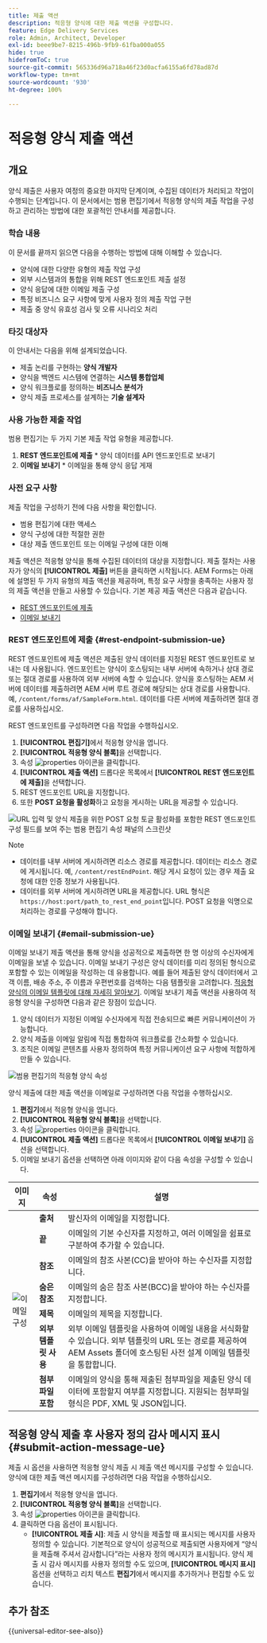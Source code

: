 ```yaml
---
title: 제출 액션
description: 적응형 양식에 대한 제출 액션을 구성합니다.
feature: Edge Delivery Services
role: Admin, Architect, Developer
exl-id: beee9be7-8215-496b-9fb9-61fba000a055
hide: true
hidefromToC: true
source-git-commit: 565336d96a718a46f23d0acfa6155a6fd78ad87d
workflow-type: tm+mt
source-wordcount: '930'
ht-degree: 100%

---
```


# 적응형 양식 제출 액션

## 개요

양식 제출은 사용자 여정의 중요한 마지막 단계이며, 수집된 데이터가 처리되고 작업이 수행되는 단계입니다. 이 문서에서는 범용 편집기에서 적응형 양식의 제출 작업을 구성하고 관리하는 방법에 대한 포괄적인 안내서를 제공합니다.

### 학습 내용

이 문서를 끝까지 읽으면 다음을 수행하는 방법에 대해 이해할 수 있습니다.

* 양식에 대한 다양한 유형의 제출 작업 구성
* 외부 시스템과의 통합을 위해 REST 엔드포인트 제출 설정
* 양식 응답에 대한 이메일 제출 구성
* 특정 비즈니스 요구 사항에 맞게 사용자 정의 제출 작업 구현
* 제출 중 양식 유효성 검사 및 오류 시나리오 처리

### 타깃 대상자

이 안내서는 다음을 위해 설계되었습니다.

* 제출 논리를 구현하는 **양식 개발자**
* 양식을 백엔드 시스템에 연결하는 **시스템 통합업체**
* 양식 워크플로를 정의하는 **비즈니스 분석가**
* 양식 제출 프로세스를 설계하는 **기술 설계자**

### 사용 가능한 제출 작업

범용 편집기는 두 가지 기본 제출 작업 유형을 제공합니다.

1. **REST 엔드포인트에 제출** * 양식 데이터를 API 엔드포인트로 보내기
2. **이메일 보내기** * 이메일을 통해 양식 응답 게재

### 사전 요구 사항

제출 작업을 구성하기 전에 다음 사항을 확인합니다.

* 범용 편집기에 대한 액세스
* 양식 구성에 대한 적절한 권한
* 대상 제출 엔드포인트 또는 이메일 구성에 대한 이해

제출 액션은 적응형 양식을 통해 수집된 데이터의 대상을 지정합니다. 제출 절차는 사용자가 양식의 **[!UICONTROL 제출]** 버튼을 클릭하면 시작됩니다. AEM Forms는 아래에 설명된 두 가지 유형의 제출 액션을 제공하며, 특정 요구 사항을 충족하는 사용자 정의 제출 액션을 만들고 사용할 수 있습니다. 기본 제공 제출 액션은 다음과 같습니다.

<!--To define a Submit Action for an Adaptive Form, you use the Properties dialog of the **Adaptive Form block** in the **Editor**-->

* [REST 엔드포인트에 제출](#rest-endpoint-submission-ue)
* [이메일 보내기](#email-submission-ue)


### REST 엔드포인트에 제출 {#rest-endpoint-submission-ue}

REST 엔드포인트에 제출 액션은 제출된 양식 데이터를 지정된 REST 엔드포인트로 보내는 데 사용됩니다. 엔드포인트는 양식이 호스팅되는 내부 서버에 속하거나 상대 경로 또는 절대 경로를 사용하여 외부 서버에 속할 수 있습니다. 양식을 호스팅하는 AEM 서버에 데이터를 제출하려면 AEM 서버 루트 경로에 해당되는 상대 경로를 사용합니다. 예, `/content/forms/af/SampleForm.html`. 데이터를 다른 서버에 제출하려면 절대 경로를 사용하십시오.

<!--Configuring the Submit Action to REST Endpoint for Adaptive Forms offers several benefits such as:  
* It facilitates seamless integration of form data with external systems and services via RESTful APIs.  
* Offers flexibility in managing data submissions from Adaptive Forms, accommodating dynamic and complex data structures.  
* Allows dynamic mapping of form fields to parameters within the REST endpoint URL, enabling adaptable and customizable data submissions.
-->



REST 엔드포인트를 구성하려면 다음 작업을 수행하십시오.

1. **[!UICONTROL 편집기]**&#x200B;에서 적응형 양식을 엽니다.
1. **[!UICONTROL 적응형 양식 블록]**&#x200B;을 선택합니다.
1. 속성 ![properties](/help/forms/assets/Smock_Properties_18_N.svg) 아이콘을 클릭합니다.
1. **[!UICONTROL 제출 액션]** 드롭다운 목록에서 **[!UICONTROL REST 엔드포인트에 제출]**&#x200B;을 선택합니다.
1. REST 엔드포인트 URL을 지정합니다.
1. 또한 **POST 요청을 활성화**&#x200B;하고 요청을 게시하는 URL을 제공할 수 있습니다.

![URL 입력 및 양식 제출을 위한 POST 요청 토글 활성화를 포함한 REST 엔드포인트 구성 필드를 보여 주는 범용 편집기 속성 패널의 스크린샷](/help/forms/assets/enable-post-request-ue.png)

>[!NOTE]
>
> * 데이터를 내부 서버에 게시하려면 리소스 경로를 제공합니다. 데이터는 리소스 경로에 게시됩니다. 예, `/content/restEndPoint`. 해당 게시 요청이 있는 경우 제출 요청에 대한 인증 정보가 사용됩니다.
> * 데이터를 외부 서버에 게시하려면 URL을 제공합니다. URL 형식은 `https://host:port/path_to_rest_end_point`입니다. POST 요청을 익명으로 처리하는 경로를 구성해야 합니다.

### 이메일 보내기 {#email-submission-ue}

이메일 보내기 제출 액션을 통해 양식을 성공적으로 제출하면 한 명 이상의 수신자에게 이메일을 보낼 수 있습니다. 이메일 보내기 구성은 양식 데이터를 미리 정의된 형식으로 포함할 수 있는 이메일을 작성하는 데 유용합니다. 예를 들어 제출된 양식 데이터에서 고객 이름, 배송 주소, 주 이름과 우편번호를 검색하는 다음 템플릿을 고려합니다. [적응형 양식의 이메일 템플릿에 대해 자세히 알아보기](/help/forms/html-email-templates-in-adaptive-forms.md). 이메일 보내기 제출 액션을 사용하여 적응형 양식을 구성하면 다음과 같은 장점이 있습니다.

1. 양식 데이터가 지정된 이메일 수신자에게 직접 전송되므로 빠른 커뮤니케이션이 가능합니다.
1. 양식 제출을 이메일 알림에 직접 통합하여 워크플로를 간소화할 수 있습니다.
1. 조직은 이메일 콘텐츠를 사용자 정의하여 특정 커뮤니케이션 요구 사항에 적합하게 만들 수 있습니다.

![범용 편집기의 적응형 양식 속성](/help/forms/assets/submit-actions-ue.png)


양식 제출에 대한 제출 액션을 이메일로 구성하려면 다음 작업을 수행하십시오.

1. **편집기**&#x200B;에서 적응형 양식을 엽니다.
1. **[!UICONTROL 적응형 양식 블록]**&#x200B;을 선택합니다.
1. 속성 ![properties](/help/forms/assets/Smock_Properties_18_N.svg) 아이콘을 클릭합니다.
1. **[!UICONTROL 제출 액션]** 드롭다운 목록에서 **[!UICONTROL 이메일 보내기]** 옵션을 선택합니다.
1. 이메일 보내기 옵션을 선택하면 아래 이미지와 같이 다음 속성을 구성할 수 있습니다.

<table>
  <thead>
    <tr>
      <th>이미지</th>
      <th>속성</th>
      <th>설명</th>
    </tr>
  </thead>
  <tbody>
    <tr>
    <td rowspan="7"><img src="/help/forms/assets/email-config-ue.png" alt="이메일 구성"></td> 
    <td><b>출처</td>
    <td>발신자의 이메일을 지정합니다.</td>
    </tr>
    <tr>
      <td><b>끝</td>
      <td>이메일의 기본 수신자를 지정하고, 여러 이메일을 쉼표로 구분하여 추가할 수 있습니다.</td>
    </tr>
    <tr>
      <td><b>참조</td>
      <td>이메일의 참조 사본(CC)을 받아야 하는 수신자를 지정합니다.</td>
    </tr>
    <tr>
      <td><b>숨은 참조</td>
      <td>이메일의 숨은 참조 사본(BCC)을 받아야 하는 수신자를 지정합니다.</td>
    </tr>
    <tr>
      <td><b>제목</td>
      <td>이메일의 제목을 지정합니다.</td>
    </tr>
    <tr>
      <td><b>외부 템플릿 사용</td>
      <td>외부 이메일 템플릿을 사용하여 이메일 내용을 서식화할 수 있습니다. 외부 템플릿의 URL 또는 경로를 제공하여 AEM Assets 폴더에 호스팅된 사전 설계 이메일 템플릿을 통합합니다.</td>
    </tr>
    <tr>
      <td><b>첨부파일 포함</td>
      <td>이메일의 양식을 통해 제출된 첨부파일을 제출된 양식 데이터에 포함할지 여부를 지정합니다. 지원되는 첨부파일 형식은 PDF, XML 및 JSON입니다.</td>
    </tr>
  </tbody>
</table>






<!--
        
        * **From**: The email address of the sender.
        * **To**: Specify the primary recipients of the email, multiple email addresses can be added, separated by commas.
        * **CC**: Specify the recipients who should receive a carbon copy (CC) of the email.
        * **BCC**: Specify the recipients who should receive a blind carbon copy (BCC) of the email.
        * **Subject**: Specify the subject line of the email.
        * **Use External Template**: Enables the use of an external email template for formatting the email content. Provide the URL or path to the External template path to integrate a pre-designed email template hosted in your AEM Assets folder.
        * **Include Attachment**: Specifies whether the submitted form data should include an attachment submitted through the form in the email.

    ![Screenshot of the Universal Editor email configuration panel showing fields for From, To, CC, BCC, Subject, and options for external templates and attachments](/help/forms/assets/email-config-ue.png)

-->

## 적응형 양식 제출 후 사용자 정의 감사 메시지 표시 {#submit-action-message-ue}

제출 시 옵션을 사용하면 적응형 양식 제출 시 제출 액션 메시지를 구성할 수 있습니다. 양식에 대한 제출 액션 메시지를 구성하려면 다음 작업을 수행하십시오.

1. **편집기**&#x200B;에서 적응형 양식을 엽니다.
1. **[!UICONTROL 적응형 양식 블록]**&#x200B;을 선택합니다.
1. 속성 ![properties](/help/forms/assets/Smock_Properties_18_N.svg) 아이콘을 클릭합니다.
1. 클릭하면 다음 옵션이 표시됩니다.
   * **[!UICONTROL 제출 시]**: 제출 시 양식을 제출할 때 표시되는 메시지를 사용자 정의할 수 있습니다. 기본적으로 양식이 성공적으로 제출되면 사용자에게 “양식을 제출해 주셔서 감사합니다”라는 사용자 정의 메시지가 표시됩니다.
양식 제출 시 감사 메시지를 사용자 정의할 수도 있으며, **[!UICONTROL 메시지 표시]** 옵션을 선택하고 리치 텍스트 **편집기**&#x200B;에서 메시지를 추가하거나 편집할 수도 있습니다.


## 추가 참조

{{universal-editor-see-also}}


